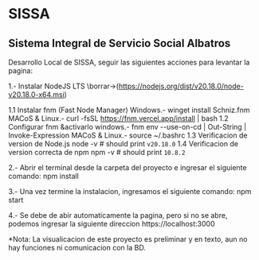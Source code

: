 # SISSA
## Sistema Integral de Servicio Social Albatros

Desarrollo Local de SISSA, seguir las siguientes acciones para levantar la pagina:

1.- Instalar NodeJS LTS \\borrar->(https://nodejs.org/dist/v20.18.0/node-v20.18.0-x64.msi)

   1.1 Instalar fnm (Fast Node Manager)
    Windows.- 
      winget install Schniz.fnm
    MACoS & Linux.- 
      curl -fsSL https://fnm.vercel.app/install | bash
  1.2 Configurar fnm &activarlo
    windows.-
      fnm env --use-on-cd | Out-String | Invoke-Expression
    MACoS & Linux.- 
      source ~/.bashrc
  1.3 Verificacion de version de Node.js
    node -v # should print `v20.18.0`
  1.4 Verificacion de version correcta de npm
  npm -v # should print `10.8.2`

2.- Abrir el terminal desde la carpeta del proyecto e ingresar el siguiente comando: npm install

3.- Una vez termine la instalacion, ingresamos el siguiente comando: npm start

4.- Se debe de abir automaticamente la pagina, pero si no se abre, podemos ingresar la siguiente direccion https://localhost:3000



*Nota: La visualicacion de este proyecto es preliminar y en texto, aun no hay funciones ni comunicacion con la BD.
